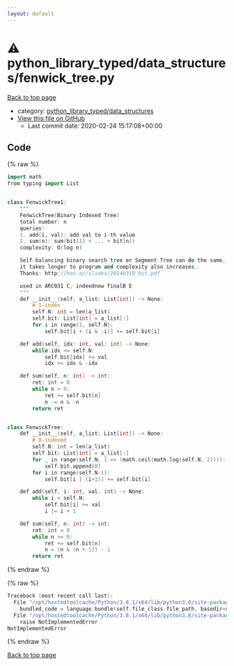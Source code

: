 ```yaml
---
layout: default
---
```


<!-- mathjax config similar to math.stackexchange -->
<script type="text/javascript" async
  src="https://cdnjs.cloudflare.com/ajax/libs/mathjax/2.7.5/MathJax.js?config=TeX-MML-AM_CHTML">
</script>
<script type="text/x-mathjax-config">
  MathJax.Hub.Config({
    TeX: { equationNumbers: { autoNumber: "AMS" }},
    tex2jax: {
      inlineMath: [ ['$','$'] ],
      processEscapes: true
    },
    "HTML-CSS": { matchFontHeight: false },
    displayAlign: "left",
    displayIndent: "2em"
  });
</script>

<script type="text/javascript" src="https://cdnjs.cloudflare.com/ajax/libs/jquery/3.4.1/jquery.min.js"></script>
<script src="https://cdn.jsdelivr.net/npm/jquery-balloon-js@1.1.2/jquery.balloon.min.js" integrity="sha256-ZEYs9VrgAeNuPvs15E39OsyOJaIkXEEt10fzxJ20+2I=" crossorigin="anonymous"></script>
<script type="text/javascript" src="../../../assets/js/copy-button.js"></script>
<link rel="stylesheet" href="../../../assets/css/copy-button.css" />


# :warning: python_library_typed/data_structures/fenwick_tree.py

<a href="../../../index.html">Back to top page</a>

* category: <a href="../../../index.html#1bd6c8bcf0a034068d4ecd4538188ccf">python_library_typed/data_structures</a>
* <a href="{{ site.github.repository_url }}/blob/master/python_library_typed/data_structures/fenwick_tree.py">View this file on GitHub</a>
    - Last commit date: 2020-02-24 15:17:08+00:00




## Code

<a id="unbundled"></a>
{% raw %}
```cpp
import math
from typing import List


class FenwickTree1:
    """
    FenwickTree(Binary Indexed Tree)
    total number: n
    queries:
    1. add(i, val): add val to i-th value
    2. sum(n): sum(bit[1] + ... + bit[n])
    complexity: O(log n)

    Self-balancing binary search tree or Segment Tree can do the same,
    it takes longer to program and complexity also increases.
    Thanks: http://hos.ac/slides/20140319_bit.pdf

    used in ARC031 C, indeednow finalB E
    """
    def __init__(self, a_list: List[int]) -> None:
        # 1-index
        self.N: int = len(a_list)
        self.bit: List[int] = a_list[:]
        for i in range(1, self.N):
            self.bit[i + (i & -i)] += self.bit[i]

    def add(self, idx: int, val: int) -> None:
        while idx <= self.N:
            self.bit[idx] += val
            idx += idx & -idx

    def sum(self, n: int) -> int:
        ret: int = 0
        while n > 0:
            ret += self.bit[n]
            n -= n & -n
        return ret


class FenwickTree:
    def __init__(self, a_list: List[int]) -> None:
        # 0-indexed
        self.N: int = len(a_list)
        self.bit: List[int] = a_list[:]
        for _ in range(self.N, 1 << (math.ceil(math.log(self.N, 2)))):
            self.bit.append(0)
        for i in range(self.N-1):
            self.bit[i | (i+1)] += self.bit[i]

    def add(self, i: int, val: int) -> None:
        while i < self.N:
            self.bit[i] += val
            i |= i + 1

    def sum(self, n: int) -> int:
        ret: int = 0
        while n >= 0:
            ret += self.bit[n]
            n = (n & (n + 1)) - 1
        return ret

```
{% endraw %}

<a id="bundled"></a>
{% raw %}
```cpp
Traceback (most recent call last):
  File "/opt/hostedtoolcache/Python/3.8.1/x64/lib/python3.8/site-packages/onlinejudge_verify/docs.py", line 348, in write_contents
    bundled_code = language.bundle(self.file_class.file_path, basedir=self.cpp_source_path)
  File "/opt/hostedtoolcache/Python/3.8.1/x64/lib/python3.8/site-packages/onlinejudge_verify/languages/python.py", line 68, in bundle
    raise NotImplementedError
NotImplementedError

```
{% endraw %}

<a href="../../../index.html">Back to top page</a>

